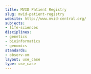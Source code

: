 ```yaml
---
title: MVID Patient Registry
slug: mvid-patient-registry
website: http://www.mvid-central.org/
subjects:
- life-sciences
disciplines:
- genetics
- bioinformatics
- genomics
standards:
- observ-om
layout: use_case
type: use_case
---
```


